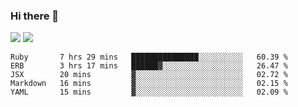 ### Hi there 👋

<!--
**sasharevzin/sasharevzin** is a ✨ _special_ ✨ repository because its `README.md` (this file) appears on your GitHub profile.

Here are some ideas to get you started:

- 🔭 I’m currently working on ...
- 🌱 I’m currently learning ...
- 👯 I’m looking to collaborate on ...
- 🤔 I’m looking for help with ...
- 💬 Ask me about ...
- 📫 How to reach me: ...
- 😄 Pronouns: ...
- ⚡ Fun fact: ...
-->

![](https://yusufozturk.vercel.app/api?username=sasharevzin&hide_title=true&include_all_commits=true&count_private=true&show_icons=true) ![](https://yusufozturk.vercel.app/api/top-langs/?username=sasharevzin&layout=compact&langs_count=10&hide=apacheconf,coffeescript)

<!--START_SECTION:waka-->
```text
Ruby       7 hrs 29 mins   ███████████████░░░░░░░░░░   60.39 % 
ERB        3 hrs 17 mins   ██████▓░░░░░░░░░░░░░░░░░░   26.47 % 
JSX        20 mins         ▓░░░░░░░░░░░░░░░░░░░░░░░░   02.72 % 
Markdown   16 mins         ▓░░░░░░░░░░░░░░░░░░░░░░░░   02.15 % 
YAML       15 mins         ▓░░░░░░░░░░░░░░░░░░░░░░░░   02.09 % 
```
<!--END_SECTION:waka-->
